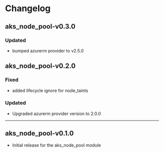 # Changelog

## aks_node_pool-v0.3.0
### Updated
- bumped azurerm provider to v2.5.0

## aks_node_pool-v0.2.0

### Fixed

- added lifecycle ignore for node_taints

### Updated

- Upgraded azurerm provider version to 2.0.0

___

## aks_node_pool-v0.1.0

- Initial release for the aks_node_pool module
